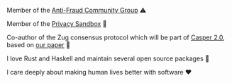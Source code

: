 Member of the [Anti-Fraud Community Group](https://www.w3.org/community/antifraud/) ⚠️

Member of the [Privacy Sandbox](https://privacysandbox.com/) 🍪

Co-author of the Zug consensus protocol which will be part of [Casper 2.0](https://casperlabs.io/blog/beyond-eth-30-theres-casper-20), based on [our paper](https://arxiv.org/abs/2205.06314) 👻

I love Rust and Haskell and maintain several open source packages 🤖

I care deeply about making human lives better with software ❤️
